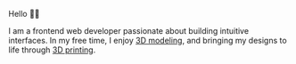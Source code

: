 Hello 👋🏻 

I am a frontend web developer passionate about building intuitive interfaces.
In my free time, I enjoy [3D modeling](https://www.artstation.com/one_eyri), and bringing my designs to life through [3D printing](https://www.thingiverse.com/m9iv/designs).

